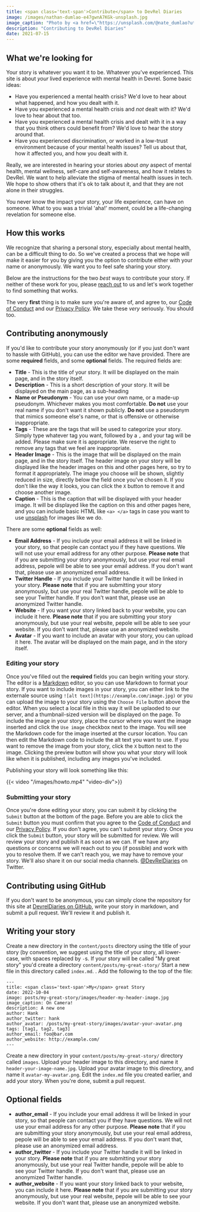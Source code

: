 ```yaml
---
title: <span class='text-span'>Contribute</span> to DevRel Diaries
image: /images/nathan-dumlao-e47gwnA7KGk-unsplash.jpg
image_caption: "Photo by <a href=\"https://unsplash.com/@nate_dumlao?utm_source=unsplash&utm_medium=referral&utm_content=creditCopyText\">Nathan Dumlao</a> on <a href=\"https://unsplash.com/s/photos/diary?utm_source=unsplash&utm_medium=referral&utm_content=creditCopyText\">Unsplash</a>"
description: "Contributing to DevRel Diaries"
date: 2021-07-15
---
```


## <span class='text-span'>What</span> we're looking for

Your story is whatever you want it to be. Whatever you've experienced. This site is about *your* lived experience with mental health in Devrel. Some basic ideas:

- Have you experienced a mental health crisis? We'd love to hear about what happened, and how you dealt with it.
- Have you experienced a mental health crisis and *not* dealt with it? We'd love to hear about that too.
- Have you experienced a mental health crisis and dealt with it in a way that you think others could benefit from? We'd love to hear the story around that.
- Have you experienced discrimination, or worked in a low-trust environment because of your mental health issues? Tell us about that, how it affected you, and how you dealt with it.

Really, we are interested in hearing your stories about *any* aspect of mental health, mental wellness, self-care and self-awareness, and how it relates to DevRel. We want to help alleviate the stigma of mental health issues in tech. We hope to show others that it's ok to talk about it, and that they are not alone in their struggles.

You never know the impact your story, your life experience, can have on someone. What to you was a trivial 'aha!' moment, could be a life-changing revelation for someone else.

## <span class='text-span'>How</span> this works

We recognize that sharing a personal story, especially about mental health, can be a difficult thing to do. So we've created a process that we hope will make it easier for you by giving you the option to contribute either with your name or anonymously. We want you to feel safe sharing your story.

Below are the instructions for the two _best_ ways to contribute your story. If neither of these work for you, please [reach out](mailto:stories@devreldiaries.com) to us and let's work together to find something that works.

The very **first** thing is to make sure you're aware of, and agree to, our [Code of Conduct](/code_of_conduct/) and our [Privacy Policy](/privacy_policy). We take these *very* seriously. You should too.

## <span class='text-span'>Contributing</span> anonymously

If you'd like to contribute your story anonymously (or if you just don't want to hassle with GitHub), you can use the editor we have provided. There are some **required** fields, and some **optional** fields. The required fields are:

* **Title** - This is the title of your story. It will be displayed on the main page, and in the story itself.
* **Description** - This is a short description of your story. It will be displayed on the main page, as a sub-heading
* **Name or Pseudonym** - You can use your own name, or a made-up pseudonym. Whichever makes you most comfortable. **Do not** use your real name if you don't want it shown publicly. **Do not** use a pseudonym that mimics someone else's name, or that is offensive or otherwise inappropriate.
* **Tags** - These are the tags that will be used to categorize your story. Simply type whatever tag you want, followed by a `,` and your tag will be added. Please make sure it is appropriate. We reserve the right to remove any tags that we feel are inappropriate.
* **Header Image** - This is the image that will be displayed on the main page, and in the story itself. The header image on your story will be displayed like the header images on this and other pages here, so try to format it appropriately. The image you choose will be shown, slightly reduced in size, directly below the field once you've chosen it. If you don't like the way it looks, you can click the `X` button to remove it and choose another image.
* **Caption** - This is the caption that will be displayed with your header image. It will be displayed like the caption on this and other pages here, and you can include basic HTML like `<a> </a>` tags in case you want to use [unsplash](https://unsplash.com) for images like we do.

There are some **optional** fields as well:

* **Email Address** - If you include your email address it will be linked in your story, so that people can contact you if they have questions. We will not use your email address for any other purpose. **Please note** that if you are submitting your story anonymously, but use your real email address, pepole will be able to see your email address. If you don't want that, please use an anonymized email address.
* **Twitter Handle** - If you include your Twitter handle it will be linked in your story. **Please note** that if you are submitting your story anonymously, but use your real Twitter handle, pepole will be able to see your Twitter handle. If you don't want that, please use an anonymized Twitter handle.
* **Website** - If you want your story linked back to your website, you can include it here. **Please note** that if you are submitting your story anonymously, but use your real website, pepole will be able to see your website. If you don't want that, please use an anonymized website.
* **Avatar** - If you want to include an avatar with your story, you can upload it here. The avatar will be displayed on the main page, and in the story itself.

### <span class='text-span'>Editing</span> your story

Once you've filled out the **required** fields you can begin writing your story. The editor is a [Markdown](https://www.markdownguide.org/) editor, so you can use Markdown to format your story. If you want to include images in your story, you can either link to the externale source using `![alt text](https://example.com/image.jpg)` or you can upload the image to your story using the `Choose File` button above the editor. When you select a local file in this way it will be uplaoded to our server, and a thumbnail-sized version will be displayed on the page. To include the image in your story, place the cursor where you want the image inserted and click the `Use image` checkbox next to the image. You will see the Markdown code for the image inserted at the cursor location. You can then edit the Markdown code to include the alt text you want to use. If you want to remove the image from your story, click the `X` button next to the image. Clicking the preview button will show you what your story will look like when it is published, including any images you've included.

Publishing your story will look something like this:

{{< video "/images/howto.mp4" "video-div">}}
<p></p>

### <span class='text-span'>Submitting</span> your story

Once you're done editing your story, you can submit it by clicking the `Submit` button at the bottom of the page. Before you are able to click the `Submit` button you must confirm that you agree to the [Code of Conduct](/code_of_conduct/) and our [Privacy Policy](/privacy_policy). If you don't agree, you can't submit your story. Once you click the `Submit` button, your story will be submitted for review. We will review your story and publish it as soon as we can. If we have any questions or concerns we will reach out to you (if possible) and work with you to resolve them. If we can't reach you, we may have to remove your story. We'll also share it on our social media channels. [@DevRelDiaries](https://twitter.com/DevRelDiaries) on Twitter.

## <span class='text-span'>Contributing</span> using GitHub

If you don't want to be anonymous, you can simply clone the repository for this site at [DevrelDiaries on GitHub](https://github.com/davidgs/dev-rel-diaries), write your story in markdown, and submit a pull request. We'll review it and publish it.

## <span class='text-span'>Writing</span> your story

Create a new directory in the `content/posts` directory using the title of your story (by convention, we suggest using the title of your story, all lower-case, with spaces replaced by `-`s. If your story will be called "My great story" you'd create a directory `content/posts/my-great-story/` Start a new file in this directory called `index.md`. . Add the following to the top of the file:

```
---
title: <span class='text-span'>My</span> great Story
date: 2022-10-04
image: posts/my-great-story/images/header-my-header-image.jpg
image_caption: On Camera!
description: A new one
author: Hank
author_twitter: hank
author_avatar: /posts/my-great-story/images/avatar-your-avatar.png
tags: [tag1, tag2, tag3]
author_email: foo@bar.com
author_website: http://example.com/
---

```

Create a new directory in your `content/posts/my-great-story/` directory called `images`. Upload your header image to this directory, and name it `header-your-image-name.jpg`. Upload your avatar image to this directory, and name it `avatar-my-avatar.png`. Edit the `index.md` file you created earlier, and add your story. When you're done, submit a pull request.

## <span class='text-span'>Optional</span> fields

* **author_email** - If you include your email address it will be linked in your story, so that people can contact you if they have questions. We will not use your email address for any other purpose. **Please note** that if you are submitting your story anonymously, but use your real email address, pepole will be able to see your email address. If you don't want that, please use an anonymized email address.
* **author_twitter** - If you include your Twitter handle it will be linked in your story. **Please note** that if you are submitting your story anonymously, but use your real Twitter handle, pepole will be able to see your Twitter handle. If you don't want that, please use an anonymized Twitter handle.
* **author_website** - If you want your story linked back to your website, you can include it here. **Please note** that if you are submitting your story anonymously, but use your real website, pepole will be able to see your website. If you don't want that, please use an anonymized website.
